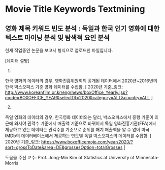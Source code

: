 # Movie Title Keywords Textmining
## 영화 제목 키워드 빈도 분석 : 독일과 한국 인기 영화에 대한 텍스트 마이닝 분석 및 탐색적 요인 분석

현재 작업중인 논문을 보고서 형식으로 업로드한 파일입니다.

[데이터 설명]

1)
한국 영화의 데이터의 경우, 영화진흥위원회의 공개된 데이터에서 2020년~2016년의 한국 박스오피스 기준 영화 데이터를 수집함.
[ 2020년 기준_링크:
http://www.koreanfilm.or.kr/eng/news/boxOffice_Yearly.jsp?mode=BOXOFFICE_YEAR&selectDt=2020&category=ALL&country=ALL ]

2)
독일 영화의 데이터의 경우, 한국영화 데이터와는 달리, 박스오피스에서 흥행 기준이 최근에 와서야 관객수 기준에서 매출액 기준으로 바뀌어서 독일 영화진흥기관(FFA)에서 제공하고 있는 데이터는 관객수를 기준으로 순위를 매겨 매출액을 알 수 없어 미국 IMDb의 데이터베이스에서 제공하는 연도별 독일 박스오피스의 데이터를 수집함.
[ 2020년 기준_링크:
https://www.boxofficemojo.com/year/2020/?sort=grossToDate&area=DE&grossesOption=totalGrosses ]

도움을 주신 교수: Prof. Jong-Min Kim of Statistics at University of Minnesota-Morris
